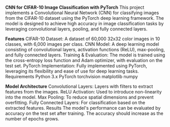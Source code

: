 **CNN for CIFAR-10 Image Classification with PyTorch**
This project implements a Convolutional Neural Network (CNN) for classifying images from the CIFAR-10 dataset using the PyTorch deep learning framework. The model is designed to achieve high accuracy in image classification tasks by leveraging convolutional layers, pooling, and fully connected layers.

**Features**
CIFAR-10 Dataset: A dataset of 60,000 32x32 color images in 10 classes, with 6,000 images per class.
CNN Model: A deep learning model consisting of convolutional layers, activation functions (ReLU), max-pooling, and fully connected layers.
Training & Evaluation: The model is trained using the cross-entropy loss function and Adam optimizer, with evaluation on the test set.
PyTorch Implementation: Fully implemented using PyTorch, leveraging its flexibility and ease of use for deep learning tasks.
Requirements
Python 3.x
PyTorch
torchvision
matplotlib
numpy

**Model Architecture**
Convolutional Layers: Layers with filters to extract features from the images.
ReLU Activation: Used to introduce non-linearity into the model.
Max Pooling: To reduce spatial dimensions and prevent overfitting.
Fully Connected Layers: For classification based on the extracted features.
Results
The model's performance can be evaluated by accuracy on the test set after training. The accuracy should increase as the number of epochs grows.
